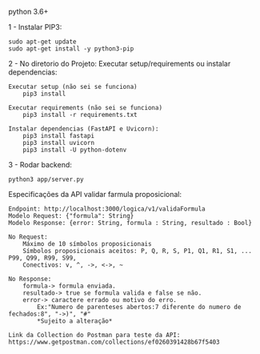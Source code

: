 python 3.6+

1 - Instalar PIP3:

    sudo apt-get update
    sudo apt-get install -y python3-pip

2 - No diretorio do Projeto: Executar setup/requirements ou instalar dependencias:

    Executar setup (não sei se funciona)
        pip3 install

    Executar requirements (não sei se funciona)
        pip3 install -r requirements.txt

    Instalar dependencias (FastAPI e Uvicorn):
        pip3 install fastapi
        pip3 install uvicorn
        pip3 install -U python-dotenv

3 - Rodar backend:

    python3 app/server.py

Especificações da API validar farmula proposicional:

    Endpoint: http://localhost:3000/logica/v1/validaFormula
    Modelo Request: {"formula": String}
    Modelo Response: {error: String, formula : String, resultado : Bool}

    No Request:
        Máximo de 10 símbolos proposicionais
        Símbolos proposicionais aceitos: P, Q, R, S, P1, Q1, R1, S1, ... P99, Q99, R99, S99,
        Conectivos: v, ^, ->, <->, ~

    No Response:
        formula-> formula enviada.
        resultado-> true se formula valida e false se não.
        error-> caractere errado ou motivo do erro.
            Ex:"Numero de parenteses abertos:7 diferente do numero de fechados:8", "->)", "#"
            *Sujeito a alteração*

    Link da Collection do Postman para teste da API: https://www.getpostman.com/collections/ef0260391428b67f5403
